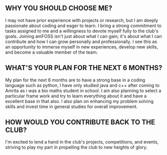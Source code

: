 ## WHY YOU SHOULD CHOOSE ME?

I may not have prior experience with projects or research, but I am deeply passionate about coding and eager to learn. I bring a strong commitment to tasks assigned to me and a willingness to devote myself fully to the club's goals. Joining amFOSS isn't just about what I can gain; it's about what I can contribute and how I can grow personally and professionally. I see this as an opportunity to immerse myself in new experiences, develop new skills, and become a valuable member of the team.

## WHAT'S YOUR PLAN FOR THE NEXT 6 MONTHS?

My plan for the next 6 months are to have a strong base in a coding language such as python, I have only studied java and c++ after coming to Amrita as i was a bio maths student in school. I am also planning to select a particular frame work and try to learn everything about it and have a excellent base in that also. I also plan on enhancing my problem solving skills and invest time in general studies for overall improvement.

## HOW WOULD YOU CONTRIBUTE BACK TO THE CLUB?

I'm excited to lend a hand in the club's projects, competitions, and events, striving to play my part in propelling the club to new heights of glory.


